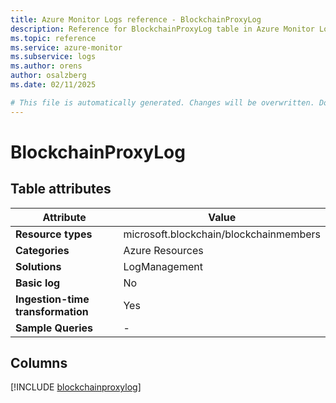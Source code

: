 ```yaml
---
title: Azure Monitor Logs reference - BlockchainProxyLog
description: Reference for BlockchainProxyLog table in Azure Monitor Logs.
ms.topic: reference
ms.service: azure-monitor
ms.subservice: logs
ms.author: orens
author: osalzberg
ms.date: 02/11/2025

# This file is automatically generated. Changes will be overwritten. Do not change this file directly.
---
```


# BlockchainProxyLog




## Table attributes

|Attribute|Value|
|---|---|
|**Resource types**|microsoft.blockchain/blockchainmembers|
|**Categories**|Azure Resources|
|**Solutions**| LogManagement|
|**Basic log**|No|
|**Ingestion-time transformation**|Yes|
|**Sample Queries**|-|



## Columns
  
[!INCLUDE [blockchainproxylog](~/reusable-content/ce-skilling/azure/includes/azure-monitor/reference/tables/blockchainproxylog-include.md)]
